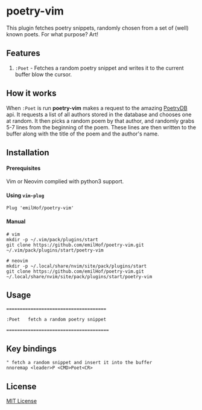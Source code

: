 # poetry-vim

This plugin fetches poetry snippets, randomly chosen from a set of (well) known poets. For what purpose? Art!

## Features

1. `:Poet` - Fetches a random poetry snippet and writes it to the current buffer blow the cursor.

## How it works

When `:Poet` is run **poetry-vim** makes a request to the amazing [PoetryDB](https://poetrydb.org/index.html) api. It requests a list of all authors stored in the database and chooses one at random. It then picks a random poem by that author, and randomly grabs 5-7 lines from the beginning of the poem. These lines are then written to the buffer along with the title of the poem and the author's name.

## Installation

#### Prerequisites

Vim or Neovim complied with python3 support.

#### Using `vim-plug`

```vim
Plug 'emilHof/poetry-vim'
```

#### Manual

```
# vim
mkdir -p ~/.vim/pack/plugins/start
git clone https://github.com/emilHof/poetry-vim.git ~/.vim/pack/plugins/start/poetry-vim

# neovim
mkdir -p ~/.local/share/nvim/site/pack/plugins/start
git clone https://github.com/emilHof/poetry-vim.git ~/.local/share/nvim/site/pack/plugins/start/poetry-vim
```

## Usage

```
=====================================

:Poet   fetch a random poetry snippet

======================================
```

## Key bindings

```vim
" fetch a random snippet and insert it into the buffer
nnoremap <leader>P <CMD>Poet<CR>
```

## License

[MIT License](./LICENSE)
